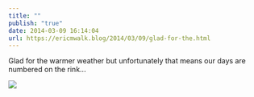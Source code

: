 ```yaml
---
title: ""
publish: "true"
date: 2014-03-09 16:14:04
url: https://ericmwalk.blog/2014/03/09/glad-for-the.html
---
```


Glad for the warmer weather but unfortunately that means our days are numbered on the rink...

![](https://ericmwalk.blog/uploads/2022/52c02c0d09.jpg)